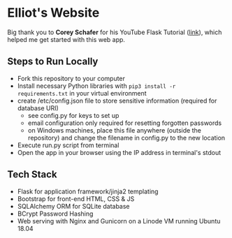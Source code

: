 # Elliot's Website

Big thank you to **Corey Schafer** for his YouTube Flask Tutorial ([link](https://www.youtube.com/watch?v=MwZwr5Tvyxo&list=PL-osiE80TeTs4UjLw5MM6OjgkjFeUxCYH&ab_channel=CoreySchafer)), which helped me get started with this web app.

## Steps to Run Locally
- Fork this repository to your computer
- Install necessary Python libraries with `pip3 install -r requirements.txt` in your virtual environment
- create /etc/config.json file to store sensitive information (required for database URI)
  - see config.py for keys to set up
  - email configuration only required for resetting forgotten passwords
  - on Windows machines, place this file anywhere (outside the repository) and change the filename in config.py to the new location
- Execute run.py script from terminal
- Open the app in your browser using the IP address in terminal's stdout

## Tech Stack
- Flask for application framework/jinja2 templating
- Bootstrap for front-end HTML, CSS & JS
- SQLAlchemy ORM for SQLite database
- BCrypt Password Hashing
- Web serving with Nginx and Gunicorn on a Linode VM running Ubuntu 18.04
